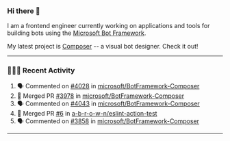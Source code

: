 ### Hi there 👋

I am a frontend engineer currently working on applications and tools for building bots using the [Microsoft Bot Framework](https://dev.botframework.com/).

My latest project is [Composer](https://github.com/microsoft/BotFramework-Composer) -- a visual bot designer. Check it out!

---

### 👨🏻‍💻 Recent Activity

<!--START_SECTION:activity-->
1. 🗣 Commented on [#4028](https://github.com//microsoft/BotFramework-Composer/issues/4028) in [microsoft/BotFramework-Composer](https://github.com//microsoft/BotFramework-Composer)
2. 🎉 Merged PR [#3978](https://github.com//microsoft/BotFramework-Composer/pull/3978) in [microsoft/BotFramework-Composer](https://github.com//microsoft/BotFramework-Composer)
3. 🗣 Commented on [#4043](https://github.com//microsoft/BotFramework-Composer/issues/4043) in [microsoft/BotFramework-Composer](https://github.com//microsoft/BotFramework-Composer)
4. 🎉 Merged PR [#6](https://github.com//a-b-r-o-w-n/eslint-action-test/pull/6) in [a-b-r-o-w-n/eslint-action-test](https://github.com//a-b-r-o-w-n/eslint-action-test)
5. 🗣 Commented on [#3858](https://github.com//microsoft/BotFramework-Composer/issues/3858) in [microsoft/BotFramework-Composer](https://github.com//microsoft/BotFramework-Composer)
<!--END_SECTION:activity-->

---

<!--
**a-b-r-o-w-n/a-b-r-o-w-n** is a ✨ _special_ ✨ repository because its `README.md` (this file) appears on your GitHub profile.

Here are some ideas to get you started:

- 🔭 I’m currently working on ...
- 🌱 I’m currently learning ...
- 👯 I’m looking to collaborate on ...
- 🤔 I’m looking for help with ...
- 💬 Ask me about ...
- 📫 How to reach me: ...
- 😄 Pronouns: ...
- ⚡ Fun fact: ...
-->

